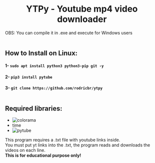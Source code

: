 <h1 align="center">YTPy - Youtube mp4 video downloader</h1>
OBS: You can compile it in .exe and execute for Windows users </br> </br>

## How to Install on Linux:

#### 1- `sudo apt install python3 python3-pip git -y`

#### 2- `pip3 install pytube`

#### 3- `git clone https://github.com/rodricbr/ytpy` </br> </br>

## Required libraries: </br>
- ![colorama](https://pypi.org/project/colorama/) </br>
- time </br>
- ![pytube](https://pypi.org/project/pytube/) </br>

This program requires a .txt file with youtube links inside. </br>
You must put yt links into the .txt, the program reads and downloads the videos on each line. </br>
**This is for educational purpose only!**
